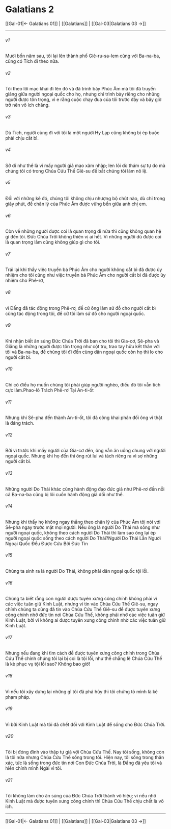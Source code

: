 # Galatians 2

[[Gal-01|← Galatians 01]] | [[Galatians]] | [[Gal-03|Galatians 03 →]]
***



###### v1 
Mười bốn năm sau, tôi lại lên thành phố Giê-ru-sa-lem cùng với Ba-na-ba, cũng có Tích đi theo nữa. 

###### v2 
Tôi theo lời mạc khải đi lên đó và đã trình bày Phúc Âm mà tôi đã truyền giảng giữa người ngoại quốc cho họ, nhưng chỉ trình bày riêng cho những người được tôn trọng, vì e rằng cuộc chạy đua của tôi trước đây và bây giờ trở nên vô ích chăng. 

###### v3 
Dù Tích, người cùng đi với tôi là một người Hy Lạp cũng không bị ép buộc phải chịu cắt bì. 

###### v4 
Sở dĩ như thế là vì mấy người giả mạo xâm nhập; len lỏi dò thám sự tự do mà chúng tôi có trong Chúa Cứu Thế Giê-su để bắt chúng tôi làm nô lệ. 

###### v5 
Đối với những kẻ đó, chúng tôi không chịu nhượng bộ chút nào, dù chỉ trong giây phút, để chân lý của Phúc Âm được vững bền giữa anh chị em. 

###### v6 
Còn về những người được coi là quan trọng đi nữa thì cũng không quan hệ gì đến tôi. Đức Chúa Trời không thiên vị ai hết. Vì những người dù được coi là quan trọng lắm cũng không giúp gì cho tôi. 

###### v7 
Trái lại khi thấy việc truyền bá Phúc Âm cho người không cắt bì đã được ủy nhiệm cho tôi cũng như việc truyền bá Phúc Âm cho người cắt bì đã được ủy nhiệm cho Phê-rơ, 

###### v8 
vì Đấng đã tác động trong Phê-rơ, đề cử ông làm sứ đồ cho người cắt bì cũng tác động trong tôi, đề cử tôi làm sứ đồ cho người ngoại quốc. 

###### v9 
Khi nhận biết ân sủng Đức Chúa Trời đã ban cho tôi thì Gia-cơ, Sê-pha và Giăng là những người được tôn trọng như cột trụ, trao tay hữu kết thân với tôi và Ba-na-ba, để chúng tôi đi đến cùng dân ngoại quốc còn họ thì lo cho người cắt bì. 

###### v10 
Chỉ có điều họ muốn chúng tôi phải giúp người nghèo, điều đó tôi vẫn tích cực làm.Phao-lô Trách Phê-rơ Tại An-ti-ốt 

###### v11 
Nhưng khi Sê-pha đến thành An-ti-ốt, tôi đã công khai phản đối ông vì thật là đáng trách. 

###### v12 
Bởi vì trước khi mấy người của Gia-cơ đến, ông vẫn ăn uống chung với người ngoại quốc. Nhưng khi họ đến thì ông rút lui và tách riêng ra vì sợ những người cắt bì. 

###### v13 
Những người Do Thái khác cũng hành động đạo đức giả như Phê-rơ đến nỗi cả Ba-na-ba cũng bị lôi cuốn hành động giả dối như thế. 

###### v14 
Nhưng khi thấy họ không ngay thẳng theo chân lý của Phúc Âm tôi nói với Sê-pha ngay trước mặt mọi người: Nếu ông là người Do Thái mà sống như người ngoại quốc, không theo cách người Do Thái thì làm sao ông lại ép người ngoại quốc sống theo cách người Do Thái?Người Do Thái Lẫn Người Ngoại Quốc Đều Được Cứu Bởi Đức Tin 

###### v15 
Chúng ta sinh ra là người Do Thái, không phải dân ngoại quốc tội lỗi. 

###### v16 
Chúng ta biết rằng con người được tuyên xưng công chính không phải vì các việc tuân giữ Kinh Luật, nhưng vì tin vào Chúa Cứu Thế Giê-su, ngay chính chúng ta cũng đã tin vào Chúa Cứu Thế Giê-su để được tuyên xưng công chính nhờ đức tin nơi Chúa Cứu Thế, không phải nhờ các việc tuân giữ Kinh Luật, bởi vì không ai được tuyên xưng công chính nhờ các việc tuân giữ Kinh Luật. 

###### v17 
Nhưng nếu đang khi tìm cách để được tuyên xưng công chính trong Chúa Cứu Thế chính chúng tôi lại bị coi là tội lỗi, như thế chẳng lẽ Chúa Cứu Thế là kẻ phục vụ tội lỗi sao? Không bao giờ! 

###### v18 
Vì nếu tôi xây dựng lại những gì tôi đã phá hủy thì tôi chứng tỏ mình là kẻ phạm pháp. 

###### v19 
Vì bởi Kinh Luật mà tôi đã chết đối với Kinh Luật để sống cho Đức Chúa Trời. 

###### v20 
Tôi bị đóng đinh vào thập tự giá với Chúa Cứu Thế. Nay tôi sống, không còn là tôi nữa nhưng Chúa Cứu Thế sống trong tôi. Hiện nay, tôi sống trong thân xác, tức là sống trong đức tin nơi Con Đức Chúa Trời, là Đấng đã yêu tôi và hiến chính mình Ngài vì tôi. 

###### v21 
Tôi không làm cho ân sủng của Đức Chúa Trời thành vô hiệu; vì nếu nhờ Kinh Luật mà được tuyên xưng công chính thì Chúa Cứu Thế chịu chết là vô ích.

***
[[Gal-01|← Galatians 01]] | [[Galatians]] | [[Gal-03|Galatians 03 →]]
